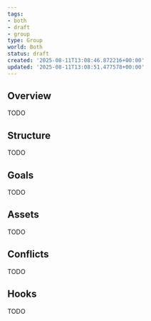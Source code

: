```yaml
---
tags:
- both
- draft
- group
type: Group
world: Both
status: draft
created: '2025-08-11T13:08:46.872216+00:00'
updated: '2025-08-11T13:08:51.477578+00:00'
---
```



## Overview

TODO
## Structure

TODO
## Goals

TODO
## Assets

TODO
## Conflicts

TODO
## Hooks

TODO
